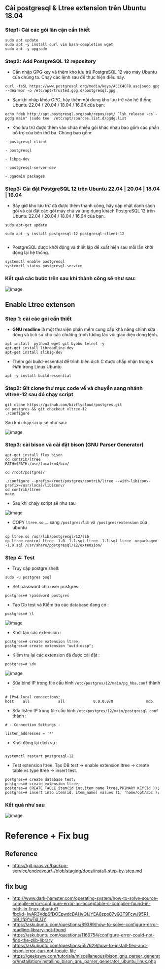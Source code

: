 ## Cài postgresql & Ltree extension trên Ubuntu 18.04

### Step1: Cài các gói lân cận cần thiết

```
sudo apt update
sudo apt -y install curl vim bash-completion wget
sudo apt -y upgrade
```

### Step2: Add PostgreSQL 12 repository

- Cần nhập GPG key và thêm kho lưu trữ PostgreSQL 12 vào máy Ubuntu của chúng ta. Chạy các lệnh sau để thực hiện điều này.

```
curl -fsSL https://www.postgresql.org/media/keys/ACCC4CF8.asc|sudo gpg --dearmor -o /etc/apt/trusted.gpg.d/postgresql.gpg
```

- Sau khi nhập khóa GPG, hãy thêm nội dung kho lưu trữ vào hệ thống Ubuntu 22.04 / 20.04 / 18.04 / 16.04 của bạn:

```
echo "deb http://apt.postgresql.org/pub/repos/apt/ `lsb_release -cs`-pgdg main" |sudo tee  /etc/apt/sources.list.d/pgdg.list
```

- Kho lưu trữ được thêm vào chứa nhiều gói khác nhau bao gồm các phần bổ trợ của bên thứ ba. Chúng bao gồm:

```
- postgresql-client

- postgresql

- libpq-dev

- postgresql-server-dev

- pgadmin packages
```

### Step3: Cài đặt PostgreSQL 12 trên Ubuntu 22.04 | 20.04 | 18.04 | 16.04

- Bây giờ kho lưu trữ đã được thêm thành công, hãy cập nhật danh sách gói và cài đặt các gói máy chủ và ứng dụng khách PostgreSQL 12 trên Ubuntu 22.04 / 20.04 / 18.04 / 16.04 của bạn.


```
sudo apt-get update

sudo apt -y install postgresql-12 postgresql-client-12


```

-  PostgreSQL được khởi động và thiết lập để xuất hiện sau mỗi lần khởi động lại hệ thống.

``` 
systemctl enable postgresql
systemctl status postgresql.service
```



### Kết quả các bước trên sau khi thành công sẽ như sau:

![image](https://user-images.githubusercontent.com/83824403/170861785-d5696542-2c49-4aff-af68-1100fef6e6c0.png)




## Enable **Ltree extenson**

### Step 1: cài các gói cần thiết

- **GNU readline** là một thư viện phần mềm cung cấp khả năng chỉnh sửa dòng và lịch sử cho các chương trình tương tác với giao diện dòng lệnh.

```
apt install  python3 wget git byobu telnet -y
apt-get install libreadline-dev
apt-get install zlib1g-dev

```
- Thêm gói build-essential để trình biên dịch C được chấp nhận trong **``$ PATH``** trong Linux Ubuntu
```
apt -y install build-essential
```
 
### Step2: Git clone thư mục code về và chuyển sang nhánh vltree-12 sau đó chạy script


```
git clone https://github.com/bizflycloud/postgres.git
cd postgres && git checkout vltree-12
./configure
```

Sau khi chạy scrip sẽ như sau:

![image](https://user-images.githubusercontent.com/83824403/170914056-b260f286-ea7b-4782-a427-4cd2db48b4b1.png)


### Step3: cài bison và cài đặt bison (GNU Parser Generator)


```
apt-get install flex bison
cd contrib/ltree
PATH=$PATH:/usr/local/m4/bin/

cd /root/postgres/

./configure --prefix=/root/postgres/contrib/ltree --with-libiconv-prefix=/usr/local/libiconv/
cd contrib/ltree
make
```
 - Sau khi chajy script sẽ như sau


![image](https://user-images.githubusercontent.com/83824403/170914428-5ceabe3f-37c9-4a03-a6e6-f3fe95ce5829.png)


- COPY `ltree.so`,... sang ``/postgres/lib`` và ``/postgres/extension`` của ubuntu

```
cp ltree.so /usr/lib/postgresql/12/lib
cp ltree.control ltree--1.0--1.1.sql ltree--1.1.sql ltree--unpackaged--1.0.sql /usr/share/postgresql/12/extension/
```


### Step 4: Test
- Truy cập postgre shell:

```
sudo -u postgres psql
```
- Set password cho user postgres:

```
postgres=# \password postgres
```
- Tạo Db test và Kiểm tra các database đang có :
```
postgres=# \l
```

![image](https://user-images.githubusercontent.com/83824403/170914963-a885bc9d-25a1-4996-a787-5c75c7211710.png)



- Khởi tạo các extension :
```
postgres=# create extension ltree;
postgres=# create extension "uuid-ossp";
```

- Kiểm tra lại các extension đã được cài đặt :
```
postgres=# \dx
```

![image](https://user-images.githubusercontent.com/83824403/170915079-52d88c1b-1462-4b33-a3a0-0cac333fcee2.png)


- Sửa bind IP trong file cấu hình ``/etc/postgres/12/main/pg_hba.conf`` thành :
```
# IPv4 local connections:
host    all             all             0.0.0.0/0               md5
```


- Sửa listen IP trong file cấu hình ``/etc/postgres/12/main/postgresql.conf`` thành :
```
# - Connection Settings -

listen_addresses = '*'

```

- Khởi động lại dịch vụ :
```

systemctl restart postgresql-12
```
- Test extension ltree. Tạo DB test -> enable extension ltree -> create table vs type ltree -> insert test.

```
postgres=# create database test;
postgres=# create extension ltree;
postgres=# CREATE TABLE item(id int,item_name ltree,PRIMARY KEY(id ));
postgres=# insert into item(id, item_name) values (1, 'home/opt/abc');
```
### Kết quả như sau 

![image](https://user-images.githubusercontent.com/83824403/170915342-cdbb4778-0e60-4ad9-ac61-f81f513503db.png)




# Reference + Fix bug

## Reference
- https://git.paas.vn/backup-service/endeavour/-/blob/staging/docs/install-step-by-step.md

## fix bug
- http://www.dark-hamster.com/operating-system/how-to-solve-source-compile-error-configure-error-no-acceptable-c-compiler-found-in-path-in-linux-ubuntu/?fbclid=IwAR3Vdp6fDOEpwdcBAHvQIJYEA6zpo87yG3T9FcwJ95R1-mB_IfpYwTsI_UY
- https://askubuntu.com/questions/89389/how-to-solve-configure-error-readline-library-not-found
- https://askubuntu.com/questions/1169754/configure-error-could-not-find-the-zlib-library
- https://askubuntu.com/questions/557629/how-to-install-flex-and-bison-error-can-not-locate-file
- https://geeksww.com/tutorials/miscellaneous/bison_gnu_parser_generator/installation/installing_bison_gnu_parser_generator_ubuntu_linux.php




